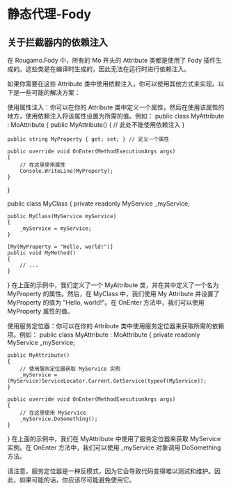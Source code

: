 # 静态代理-Fody

## 关于拦截器内的依赖注入

在 Rougamo.Fody 中，所有的 Mo 开头的 Attribute 类都是使用了 Fody 插件生成的。这些类是在编译时生成的，因此无法在运行时进行依赖注入。

如果你需要在这些 Attribute 类中使用依赖注入，你可以使用其他方式来实现。以下是一些可能的解决方案：

使用属性注入：你可以在你的 Attribute 类中定义一个属性，然后在使用该属性的地方，使用依赖注入将该属性设置为所需的值。例如：
public class MyAttribute : MoAttribute
{
    public MyAttribute()
    {
        // 此处不能使用依赖注入
    }

    public string MyProperty { get; set; } // 定义一个属性

    public override void OnEnter(MethodExecutionArgs args)
    {
        // 在这里使用属性
        Console.WriteLine(MyProperty);
    }
}

public class MyClass
{
    private readonly MyService _myService;

    public MyClass(MyService myService)
    {
        _myService = myService;
    }

    [My(MyProperty = "Hello, world!")]
    public void MyMethod()
    {
        // ...
    }
}
在上面的示例中，我们定义了一个 MyAttribute 类，并在其中定义了一个名为 MyProperty 的属性。然后，在 MyClass 中，我们使用 My Attribute 并设置了 MyProperty 的值为 "Hello, world!"。在 OnEnter 方法中，我们可以使用 MyProperty 属性的值。

使用服务定位器：你可以在你的 Attribute 类中使用服务定位器来获取所需的依赖项。例如：
public class MyAttribute : MoAttribute
{
    private readonly MyService _myService;

    public MyAttribute()
    {
        // 使用服务定位器获取 MyService 实例
        _myService = (MyService)ServiceLocator.Current.GetService(typeof(MyService));
    }

    public override void OnEnter(MethodExecutionArgs args)
    {
        // 在这里使用 MyService
        _myService.DoSomething();
    }
}
在上面的示例中，我们在 MyAttribute 中使用了服务定位器来获取 MyService 实例。在 OnEnter 方法中，我们可以使用 _myService 对象调用 DoSomething 方法。

请注意，服务定位器是一种反模式，因为它会导致代码变得难以测试和维护。因此，如果可能的话，你应该尽可能避免使用它。